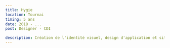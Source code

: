 ```yaml
---
title: Hygie
location: Tournai
timing: 5 ans
date: 2018 - ...
post: Designer - CDI

description: Création de l'identité visuel, design d'application et site web (UI/UX), publicité, print, développement front web & applicatif
---
```

